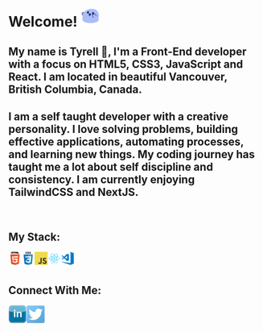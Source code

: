 # Welcome! <img alt="Blue blob jumping" src='images\blueblob_jump.gif' width="36" height="36">

## My name is Tyrell 👋, I'm a Front-End developer with a focus on HTML5, CSS3, JavaScript and React. I am located in beautiful Vancouver, British Columbia, Canada.

## I am a self taught developer with a creative personality. I love solving problems, building effective applications, automating processes, and learning new things. My coding journey has taught me a lot about self discipline and consistency. I am currently enjoying TailwindCSS and NextJS.

<br/>

## My Stack:

<img align="left" alt="HTML" width="26px" src=".\images\html.png" />
<img align="left" alt="CSS" width="26px" src=".\images\css.png" />
<img align="left" alt="JavaScript" width="26px" src=".\images\javascript.png" />
<img align="left" alt="React" width="26px" src=".\images\react.png" />
<img align="left" alt="VS Code" width="26px" src=".\images\visual-studio-code.png" />
<br/>
<br/>

## Connect With Me:

[<img align="left" alt="LinkedIn" src='.\images\linkedin.png' width="36" height="36">](https://www.linkedin.com/in/tyrellcurry/)
[<img align="left" alt="Twitter" src='.\images\twitter.png' width="36" height="36">](https://twitter.com/Tyrell_io)
